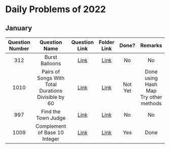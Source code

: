# Daily Problems of 2022

## January
| Question Number | Question Name |                                                Question Link                                                |     Folder Link     | Done? | Remarks |
|:---------------:|:-------------:|:-----------------------------------------------------------------------------------------------------------:|:-------------------:|:-----:|:---------------:|
|312|Burst Balloons|<a href = 'https://leetcode.com/problems/burst-balloons/'>Link</a>|<a href = ''>Link</a>|No|No|
|1010|<div>Pairs of Songs With Total Durations Divisible by 60<div>|<a href = 'https://leetcode.com/problems/pairs-of-songs-with-total-durations-divisible-by-60/'>Link</a>|<a href = 'https://github.com/JAIDHEER007/LeetCode/tree/main/Programs/LC%201010'>Link</a>|Not Yet|Done using Hash Map<br>Try other methods|
|997|Find the Town Judge|<a href = 'https://leetcode.com/problems/find-the-town-judge/'>Link</a>|<a href = ''>Link</a>|No|No|
|1009|Complement of Base 10 Integer|<a href = 'https://leetcode.com/problems/complement-of-base-10-integer/'>Link</a>|<a href = 'https://github.com/JAIDHEER007/LeetCode/tree/main/Programs/LC%201009'>Link</a>|Yes|Done|
